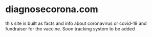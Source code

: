 # diagnosecorona.com
this site is built as facts and info about coronavirus or covid-19 and fundraiser for the vaccine. Soon tracking system to be added
